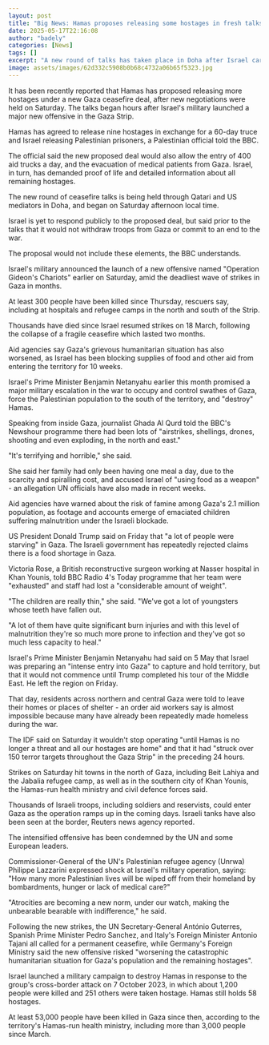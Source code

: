 ```yaml
---
layout: post
title: "Big News: Hamas proposes releasing some hostages in fresh talks after latest Israel offensive"
date: 2025-05-17T22:16:08
author: "badely"
categories: [News]
tags: []
excerpt: "A new round of talks has taken place in Doha after Israel carried out airstrikes which killed hundreds."
image: assets/images/62d332c5908b0b68c4732a06b65f5323.jpg
---
```


It has been recently reported that Hamas has proposed releasing more hostages under a new Gaza ceasefire deal, after new negotiations were held on Saturday. The talks began hours after Israel's military launched a major new offensive in the Gaza Strip.

Hamas has agreed to release nine hostages in exchange for a 60-day truce and Israel releasing Palestinian prisoners, a Palestinian official told the BBC.

The official said the new proposed deal would also allow the entry of 400 aid trucks a day, and the evacuation of medical patients from Gaza. Israel, in turn, has demanded proof of life and detailed information about all remaining hostages.

The new round of ceasefire talks is being held through Qatari and US mediators in Doha, and began on Saturday afternoon local time.

Israel is yet to respond publicly to the proposed deal, but said prior to the talks that it would not withdraw troops from Gaza or commit to an end to the war.

The proposal would not include these elements, the BBC understands.

Israel's military announced the launch of a new offensive named "Operation Gideon's Chariots" earlier on Saturday, amid the deadliest wave of strikes in Gaza in months.

At least 300 people have been killed since Thursday, rescuers say, including at hospitals and refugee camps in the north and south of the Strip. 

Thousands have died since Israel resumed strikes on 18 March, following the collapse of a fragile ceasefire which lasted two months. 

Aid agencies say Gaza's grievous humanitarian situation has also worsened, as Israel has been blocking supplies of food and other aid from entering the territory for 10 weeks.

Israel's Prime Minister Benjamin Netanyahu earlier this month promised a major military escalation in the war to occupy and control swathes of Gaza, force the Palestinian population to the south of the territory, and "destroy" Hamas.

Speaking from inside Gaza, journalist Ghada Al Qurd told the BBC's Newshour programme there had been lots of "airstrikes, shellings, drones, shooting and even exploding, in the north and east." 

"It's terrifying and horrible," she said. 

She said her family had only been having one meal a day, due to the scarcity and spiralling cost, and accused Israel of "using food as a weapon" - an allegation UN officials have also made in recent weeks. 

Aid agencies have warned about the risk of famine among Gaza's 2.1 million population, as footage and accounts emerge of emaciated children suffering malnutrition under the Israeli blockade.

US President Donald Trump said on Friday that "a lot of people were starving" in Gaza. The Israeli government has repeatedly rejected claims there is a food shortage in Gaza. 

Victoria Rose, a British reconstructive surgeon working at Nasser hospital in Khan Younis, told BBC Radio 4's Today programme that her team were "exhausted" and staff had lost a "considerable amount of weight". 

"The children are really thin," she said. "We've got a lot of youngsters whose teeth have fallen out.

"A lot of them have quite significant burn injuries and with this level of malnutrition they're so much more prone to infection and they've got so much less capacity to heal."

Israel's Prime Minister Benjamin Netanyahu had said on 5 May that Israel was preparing an "intense entry into Gaza" to capture and hold territory, but that it would not commence until Trump completed his tour of the Middle East. He left the region on Friday.

That day, residents across northern and central Gaza were told to leave their homes or places of shelter - an order aid workers say is almost impossible because many have already been repeatedly made homeless during the war.

The IDF said on Saturday it wouldn't stop operating "until Hamas is no longer a threat and all our hostages are home" and that it had "struck over 150 terror targets throughout the Gaza Strip" in the preceding 24 hours.

Strikes on Saturday hit towns in the north of Gaza, including Beit Lahiya and the Jabalia refugee camp, as well as in the southern city of Khan Younis, the Hamas-run health ministry and civil defence forces said.

Thousands of Israeli troops, including soldiers and reservists, could enter Gaza as the operation ramps up in the coming days. Israeli tanks have also been seen at the border, Reuters news agency reported.

The intensified offensive has been condemned by the UN and some European leaders.

Commissioner-General of the UN's Palestinian refugee agency (Unrwa) Philippe Lazzarini expressed shock at Israel's military operation, saying: "How many more Palestinian lives will be wiped off from their homeland by bombardments, hunger or lack of medical care?"

"Atrocities are becoming a new norm, under our watch, making the unbearable bearable with indifference," he said. 

Following the new strikes, the UN Secretary-General António Guterres, Spanish Prime Minister Pedro Sanchez, and Italy's Foreign Minister Antonio Tajani all called for a permanent ceasefire, while Germany's Foreign Ministry said the new offensive risked "worsening the catastrophic humanitarian situation for Gaza's population  and the remaining hostages".

Israel launched a military campaign to destroy Hamas in response to the group's cross-border attack on 7 October 2023, in which about 1,200 people were killed and 251 others were taken hostage. Hamas still holds 58 hostages. 

At least 53,000 people have been killed in Gaza since then, according to the territory's Hamas-run health ministry, including more than 3,000 people since March.

